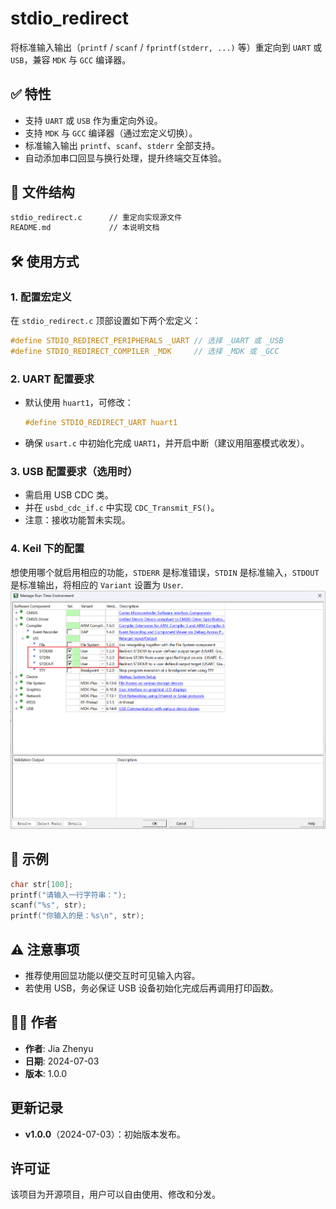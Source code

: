 # stdio_redirect

将标准输入输出（`printf` / `scanf` / `fprintf(stderr, ...)` 等）重定向到 `UART` 或 `USB`，兼容 `MDK` 与 `GCC` 编译器。

## ✅ 特性

- 支持 `UART` 或 `USB` 作为重定向外设。
- 支持 `MDK` 与 `GCC` 编译器（通过宏定义切换）。
- 标准输入输出 `printf`、`scanf`、`stderr` 全部支持。
- 自动添加串口回显与换行处理，提升终端交互体验。

## 📁 文件结构

```bash
stdio_redirect.c      // 重定向实现源文件
README.md             // 本说明文档
```

## 🛠 使用方式

### 1. 配置宏定义

在 `stdio_redirect.c` 顶部设置如下两个宏定义：

```c
#define STDIO_REDIRECT_PERIPHERALS _UART // 选择 _UART 或 _USB
#define STDIO_REDIRECT_COMPILER _MDK     // 选择 _MDK 或 _GCC
```

### 2. UART 配置要求

- 默认使用 `huart1`，可修改：

    ```c
    #define STDIO_REDIRECT_UART huart1
    ```

- 确保 `usart.c` 中初始化完成 `UART1`，并开启中断（建议用阻塞模式收发）。

### 3. USB 配置要求（选用时）

- 需启用 USB CDC 类。
- 并在 `usbd_cdc_if.c` 中实现 `CDC_Transmit_FS()`。
- 注意：接收功能暂未实现。

### 4. Keil 下的配置

想使用哪个就启用相应的功能，`STDERR` 是标准错误，`STDIN` 是标准输入，`STDOUT` 是标准输出，将相应的 `Variant` 设置为 `User`.
![Keil](./images/keil.png)

## 🧪 示例

```c
char str[100];
printf("请输入一行字符串：");
scanf("%s", str);
printf("你输入的是：%s\n", str);
```

## ⚠️ 注意事项

- 推荐使用回显功能以便交互时可见输入内容。
- 若使用 USB，务必保证 USB 设备初始化完成后再调用打印函数。

## 👨‍💻 作者

- **作者**: Jia Zhenyu
- **日期**: 2024-07-03
- **版本**: 1.0.0

## 更新记录

- **v1.0.0**（2024-07-03）：初始版本发布。

## 许可证

该项目为开源项目，用户可以自由使用、修改和分发。
